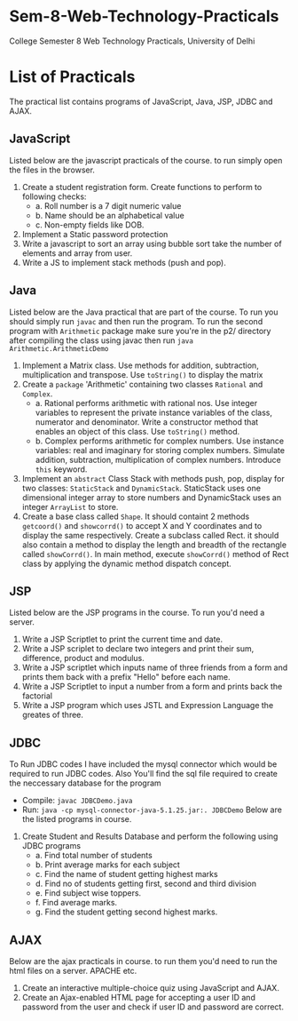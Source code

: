 # Sem-8-Web-Technology-Practicals
College Semester 8 Web Technology Practicals, University of Delhi

# List of Practicals

The practical list contains programs of JavaScript, Java, JSP, JDBC and AJAX.

## JavaScript
Listed below are the javascript practicals of the course. to run simply open the files in the browser.
1. Create a student registration form. Create functions to perform to following checks:
    - a. Roll number is a 7 digit numeric value
    - b. Name should be an alphabetical value
    - c. Non-empty fields like DOB.
2. Implement a Static password protection
3. Write a javascript to sort an array using bubble sort take the number of elements and array from user.
4. Write a JS to implement stack methods (push and pop).

## Java
Listed below are the Java practical that are part of the course. To run you should simply run `javac` and then run the program. To run the second program with `Arithmetic` package make sure you're in the p2/ directory after compiling the class using javac then run `java Arithmetic.ArithmeticDemo`
1. Implement a Matrix class. Use methods for addition, subtraction, multiplication and transpose. Use `toString()` to display the matrix
2. Create a `package` 'Arithmetic' containing two classes `Rational` and `Complex`.
    - a. Rational performs arithmetic with rational nos. Use integer variables to represent the private instance variables of the class, numerator and denominator. Write a constructor method that enables an object of this class. Use `toString()` method.
    - b. Complex performs arithmetic for complex numbers. Use instance variables: real and imaginary for storing complex numbers. Simulate addition, subtraction, multiplication of complex numbers. Introduce `this` keyword.
3. Implement an `abstract` Class Stack with methods push, pop, display for two classes: `StaticStack` and `DynamicStack`. StaticStack uses one dimensional integer array to store numbers and DynamicStack uses an integer `ArrayList` to store.
4. Create a base class called `Shape`. It should containt 2 methods `getcoord()` and `showcorrd()` to accept X and Y coordinates and to display the same respectively. Create a subclass called Rect. it should also contain a method to display the length and breadth of the rectangle called `showCorrd()`. In main method, execute `showCorrd()` method of Rect class by applying the dynamic method dispatch concept.    

## JSP
Listed below are the JSP programs in the course. To run you'd need a server.
1. Write a JSP Scriptlet to print the current time and date.
2. Write a JSP scriplet to declare two integers and print their sum, difference, product and modulus.
3. Write a JSP scriptlet which inputs name of three friends from a form and prints them back with a prefix "Hello" before each name.
4. Write a JSP Scriptlet to input a number from a form and prints back the factorial
5. Write a JSP program which uses JSTL and Expression Language the greates of three.

## JDBC
To Run JDBC codes I have included the mysql connector which would be required to run JDBC codes. Also You'll find the sql file required to create the neccessary database for the program
- Compile: `javac JDBCDemo.java`
- Run: `java -cp mysql-connector-java-5.1.25.jar:. JDBCDemo`
Below are the listed programs in course.
1. Create Student and Results Database and perform the following using JDBC programs
    - a. Find total number of students
    - b. Print average marks for each subject
    - c. Find the name of student getting highest marks
    - d. Find no of students getting first, second and third division
    - e. Find subject wise toppers.
    - f. Find average marks.
    - g. Find the student getting second highest marks.

## AJAX
Below are the ajax practicals in course. to run them you'd need to run the html files on a server. APACHE etc.
1. Create an interactive multiple-choice quiz using JavaScript and AJAX.
2. Create an Ajax-enabled HTML page for accepting a user ID and password from the user and check if user ID and password are correct.


